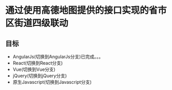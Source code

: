 # 通过使用高德地图提供的接口实现的省市区街道四级联动
## 目标
* AngularJs(切换到AngularJs分支)已完成。。。
* React(切换到React分支)
* Vue(切换到Vue分支)
* jQuery(切换到jQuery分支)
* 原生Javascript(切换到Javascript分支)
